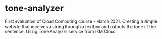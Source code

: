 # tone-analyzer
First evaluation of Cloud Computing course - March 2021. 
Creating a simple website that receives a string through a textbox and outputs the tone of the sentence. 
Using Tone Analyzer service from IBM Cloud
